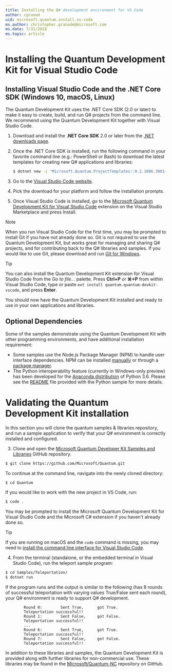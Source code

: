 ```yaml
---
title: Installing the Q# development environment for VS Code
author: cgranad
uid: microsoft.quantum.install.vs-code
ms.author: christopher.granade@microsoft.com
ms.date: 7/31/2018
ms.topic: article
---
```


# Installing the Quantum Development Kit for Visual Studio Code #

## Installing Visual Studio Code and the .NET Core SDK (Windows 10, macOS, Linux) ##

The Quantum Development Kit uses the .NET Core SDK (2.0 or later) to make it easy to create, build, and run Q# projects from the command line.
We recommend using the Quantum Development Kit together with Visual Studio Code.

1. Download and install the **.NET Core SDK** 2.0 or later from the [.NET downloads page](https://www.microsoft.com/net/download).

2. Once the .NET Core SDK is installed, run the following command in your favorite command line (e.g.: PowerShell or Bash) to download the latest templates for creating new Q# applications and libraries:
   ```Bash
   $ dotnet new -i "Microsoft.Quantum.ProjectTemplates::0.2.1806.3001-preview"
   ```

3. Go to the [Visual Studio Code website](https://code.visualstudio.com/).

4. Pick the download for your platform and follow the installation prompts.

5. Once Visual Studio Code is installed, go to the [Microsoft Quantum Development Kit for Visual Studio Code](https://marketplace.visualstudio.com/items?itemName=quantum.quantum-devkit-vscode) extension on the Visual Studio Marketplace and press Install.

> [!NOTE]
> When you run Visual Studio Code for the first time, you may be prompted to install Git if you have not already done so.
> Git is not required to use the Quantum Development Kit, but works great for managing and sharing Q# projects, and for contributing back to the Q# libraries and samples.
> If you would like to use Git, please download and run [Git for Windows](https://git-scm.com/download/win).

> [!TIP]
> You can also install the Quantum Development Kit extension for Visual Studio Code from the *Go to file...* palette.
> Press **Ctrl+P** or **⌘+P** from within Visual Studio Code, type or paste `ext install quantum.quantum-devkit-vscode`, and press **Enter**.

You should now have the Quantum Development Kit installed and ready to use in your own applications and libraries.

## Optional Dependencies ##

Some of the samples demonstrate using the Quantum Development Kit with other programming environments, and have additional installation requirement:

- Some samples use the Node.js Package Manager (NPM) to handle user interface dependencies.
  NPM can be installed [manually](https://nodejs.org/en/download/current/) or through a [package manager](https://nodejs.org/en/download/package-manager/).
- The Python interoperability feature (currently in Windows-only preview) has been developed for the [Anaconda distribution](https://www.anaconda.com/download/) of Python 3.6.
  Please see the [README](https://github.com/Microsoft/Quantum/tree/master/Samples/PythonInterop/README.md) file provided with the Python sample for more details.


# Validating the Quantum Development Kit installation

In this section you will clone the quantum samples & libraries repository, and run a sample application to verify that your Q# environment is correctly installed and configured.

3. Clone and open the [Microsoft Quantum Developer Kit Samples and Libraries](https://github.com/microsoft/quantum) GitHub repository.
  ```bash
  $ git clone https://github.com/Microsoft/Quantum.git
  ```
  To continue at the command line, navigate into the newly cloned directory:
  ```bash
  $ cd Quantum
  ```
  If you would like to work with the new project in VS Code, run:
  ```bash
  $ code .
  ```
  You may be prompted to install the Microsoft Quantum Development Kit for Visual Studio Code and the Microsoft C# extension if you haven't already done so.

  > [!TIP]
  > If you are running on macOS and the `code` command is missing, you may need to [install the command line interface for Visual Studio Code](https://code.visualstudio.com/docs/editor/command-line).

4. From the terminal (standalone, or the embedded terminal in Visual Studio Code), run the teleport sample program:
  ```bash
  $ cd Samples/Teleportation/
  $ dotnet run
  ```

If the program runs and the output is similar to the following (has 8 rounds of successful teleportation with varying values True/False sent each round), your Q# environment is ready to support Q# development.

  ```
          Round 0:        Sent True,      got True.
          Teleportation successful!!
          Round 1:        Sent False,     got False.
          Teleportation successful!!
          ...
          Round 6:        Sent True,      got True.
          Teleportation successful!!
          Round 7:        Sent False,     got False.
          Teleportation successful!!
  ```

In addition to these libraries and samples, the Quantum Development Kit is provided along with further libraries for non-commercial use.
These libraries may be found in the [Microsoft/Quantum-NC](https://github.com/microsoft/quantum-nc) repository on GitHub.
